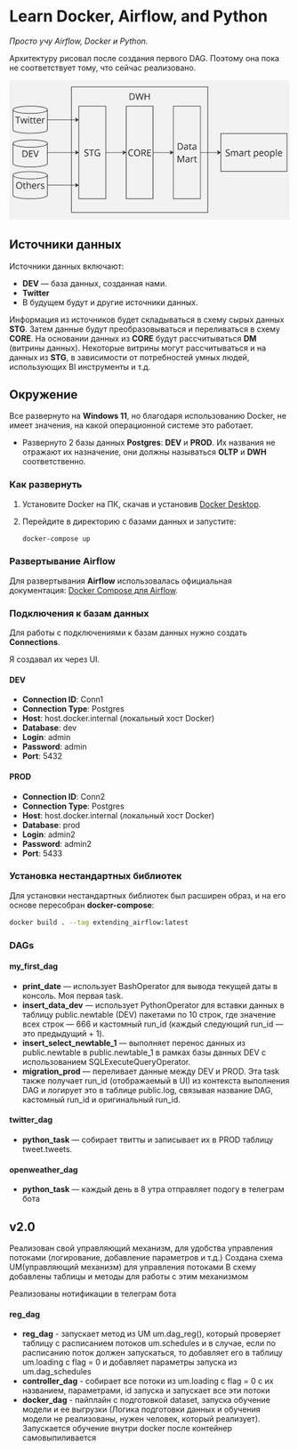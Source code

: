 # Learn Docker, Airflow, and Python

_Просто учу Airflow, Docker и Python._

Архитектуру рисовал после создания первого DAG. Поэтому она пока не соответствует тому, что сейчас реализовано.

![Архитектура](https://github.com/Atli4nikK/learn_docker_and_airflow/blob/master/architecture.jpg)

## Источники данных

Источники данных включают:
- **DEV** — база данных, созданная нами.
- **Twitter**
- В будущем будут и другие источники данных.

Информация из источников будет складываться в схему сырых данных **STG**. Затем данные будут преобразовываться и переливаться в схему **CORE**. На основании данных из **CORE** будут рассчитываться **DM** (витрины данных). Некоторые витрины могут рассчитываться и на данных из **STG**, в зависимости от потребностей умных людей, использующих BI инструменты и т.д.

## Окружение

Все развернуто на **Windows 11**, но благодаря использованию Docker, не имеет значения, на какой операционной системе это работает.

- Развернуто 2 базы данных **Postgres**: **DEV** и **PROD**. Их названия не отражают их назначение, они должны называться **OLTP** и **DWH** соответственно.
  
### Как развернуть

1. Установите Docker на ПК, скачав и установив [Docker Desktop](https://www.docker.com/products/docker-desktop/).
2. Перейдите в директорию с базами данных и запустите:

    ```bash
    docker-compose up
    ```

### Развертывание Airflow

Для развертывания **Airflow** использовалась официальная документация: [Docker Compose для Airflow](https://airflow.apache.org/docs/apache-airflow/stable/howto/docker-compose/index.html).

### Подключения к базам данных

Для работы с подключениями к базам данных нужно создать **Connections**.

Я создавал их через UI.

#### DEV
- **Connection ID**: Conn1
- **Connection Type**: Postgres
- **Host**: host.docker.internal (локальный хост Docker)
- **Database**: dev
- **Login**: admin
- **Password**: admin
- **Port**: 5432

#### PROD
- **Connection ID**: Conn2
- **Connection Type**: Postgres
- **Host**: host.docker.internal (локальный хост Docker)
- **Database**: prod
- **Login**: admin2
- **Password**: admin2
- **Port**: 5433

### Установка нестандартных библиотек

Для установки нестандартных библиотек был расширен образ, и на его основе пересобран **docker-compose**:

```bash
docker build . --tag extending_airflow:latest
```

### DAGs
#### my_first_dag
- **print_date** — использует BashOperator для вывода текущей даты в консоль. Моя первая task.
- **insert_data_dev** — использует PythonOperator для вставки данных в таблицу public.newtable (DEV) пакетами по 10 строк, где значение всех строк — 666 и кастомный run_id (каждый следующий run_id — это предыдущий + 1).
- **insert_select_newtable_1** — выполняет перенос данных из public.newtable в public.newtable_1 в рамках базы данных DEV с использованием SQLExecuteQueryOperator.
- **migration_prod** — переливает данные между DEV и PROD. Эта task также получает run_id (отображаемый в UI) из контекста выполнения DAG и логирует это в таблице public.log, связывая название DAG, кастомный run_id и оригинальный run_id.

#### twitter_dag
- **python_task** — собирает твитты и записывает их в PROD таблицу tweet.tweets.

#### openweather_dag
- **python_task** — каждый день в 8 утра отправляет подогу в телеграм бота

## v2.0

Реализован свой управляющий механизм, для удобства управления потоками (логирование, добавление параметров и т.д.)
Создана схема UM(управляющий механизм) для управления потоками
В схему добавлены таблицы и методы для работы с этим механизмом

Реализованы нотификации в телеграм бота

#### reg_dag
- **reg_dag** - запускает метод из UM um.dag_reg(), который проверяет таблицу с расписанием потоков um.schedules и в случае, если по расписанию поток должен запускаться, то добавляет его в таблицу um.loading с flag = 0 и добавляет параметры запуска из um.dag_schedules
- **controller_dag** - собирает все потоки из um.loading с flag = 0 с их названием, параметрами, id запуска и запускает все эти потоки
- **docker_dag** - пайплайн с подготовкой dataset, запуска обучение модели и ее выгрузки (Логика подготовки данных и обучения модели не реализованы, нужен человек, который реализует). Запускается обучение внутри docker после контейнер самовыпиливается